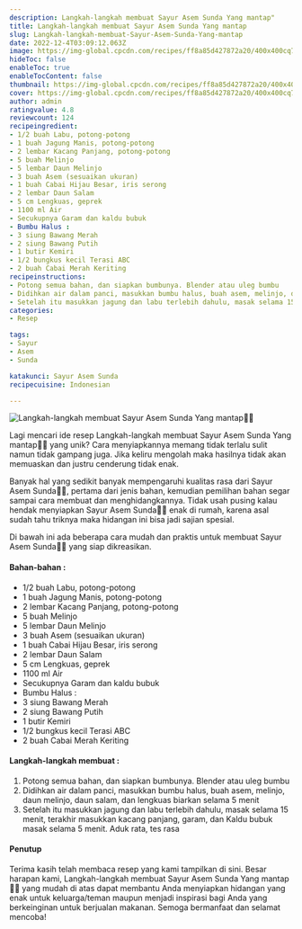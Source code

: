 ```yaml
---
description: Langkah-langkah membuat Sayur Asem Sunda Yang mantap"
title: Langkah-langkah membuat Sayur Asem Sunda Yang mantap
slug: Langkah-langkah-membuat-Sayur-Asem-Sunda-Yang-mantap
date: 2022-12-4T03:09:12.063Z
image: https://img-global.cpcdn.com/recipes/ff8a85d427872a20/400x400cq70/photo.jpg
hideToc: false
enableToc: true
enableTocContent: false
thumbnail: https://img-global.cpcdn.com/recipes/ff8a85d427872a20/400x400cq70/photo.jpg
cover: https://img-global.cpcdn.com/recipes/ff8a85d427872a20/400x400cq70/photo.jpg
author: admin
ratingvalue: 4.8
reviewcount: 124
recipeingredient:
- 1/2 buah Labu, potong-potong
- 1 buah Jagung Manis, potong-potong
- 2 lembar Kacang Panjang, potong-potong
- 5 buah Melinjo
- 5 lembar Daun Melinjo
- 3 buah Asem (sesuaikan ukuran)
- 1 buah Cabai Hijau Besar, iris serong
- 2 lembar Daun Salam
- 5 cm Lengkuas, geprek
- 1100 ml Air
- Secukupnya Garam dan kaldu bubuk
- Bumbu Halus :
- 3 siung Bawang Merah
- 2 siung Bawang Putih
- 1 butir Kemiri
- 1/2 bungkus kecil Terasi ABC
- 2 buah Cabai Merah Keriting
recipeinstructions:
- Potong semua bahan, dan siapkan bumbunya. Blender atau uleg bumbu
- Didihkan air dalam panci, masukkan bumbu halus, buah asem, melinjo, daun melinjo, daun salam, dan lengkuas biarkan selama 5 menit
- Setelah itu masukkan jagung dan labu terlebih dahulu, masak selama 15 menit, terakhir masukkan kacang panjang, garam, dan Kaldu bubuk masak selama 5 menit. Aduk rata, tes rasa
categories:
- Resep

tags:
- Sayur
- Asem
- Sunda

katakunci: Sayur Asem Sunda
recipecuisine: Indonesian

---
```


![Langkah-langkah membuat Sayur Asem Sunda Yang mantap👩‍🍳](https://img-global.cpcdn.com/recipes/ff8a85d427872a20/400x400cq70/photo.jpg)

Lagi mencari ide resep Langkah-langkah membuat Sayur Asem Sunda Yang mantap👩‍🍳 yang unik? Cara menyiapkannya memang tidak terlalu sulit namun tidak gampang juga. Jika keliru mengolah maka hasilnya tidak akan memuaskan dan justru cenderung tidak enak.

Banyak hal yang sedikit banyak mempengaruhi kualitas rasa dari Sayur Asem Sunda👩‍🍳, pertama dari jenis bahan, kemudian pemilihan bahan segar sampai cara membuat dan menghidangkannya. Tidak usah pusing kalau hendak menyiapkan Sayur Asem Sunda👩‍🍳 enak di rumah, karena asal sudah tahu triknya maka hidangan ini bisa jadi sajian spesial.

Di bawah ini ada beberapa cara mudah dan praktis untuk membuat Sayur Asem Sunda👩‍🍳 yang siap dikreasikan.

<!--inarticleads1-->

#### Bahan-bahan :

- 1/2 buah Labu, potong-potong
- 1 buah Jagung Manis, potong-potong
- 2 lembar Kacang Panjang, potong-potong
- 5 buah Melinjo
- 5 lembar Daun Melinjo
- 3 buah Asem (sesuaikan ukuran)
- 1 buah Cabai Hijau Besar, iris serong
- 2 lembar Daun Salam
- 5 cm Lengkuas, geprek
- 1100 ml Air
- Secukupnya Garam dan kaldu bubuk
- Bumbu Halus :
- 3 siung Bawang Merah
- 2 siung Bawang Putih
- 1 butir Kemiri
- 1/2 bungkus kecil Terasi ABC
- 2 buah Cabai Merah Keriting

<!--inarticleads2-->

#### Langkah-langkah membuat :

1. Potong semua bahan, dan siapkan bumbunya. Blender atau uleg bumbu
1. Didihkan air dalam panci, masukkan bumbu halus, buah asem, melinjo, daun melinjo, daun salam, dan lengkuas biarkan selama 5 menit
1. Setelah itu masukkan jagung dan labu terlebih dahulu, masak selama 15 menit, terakhir masukkan kacang panjang, garam, dan Kaldu bubuk masak selama 5 menit. Aduk rata, tes rasa

#### Penutup

Terima kasih telah membaca resep yang kami tampilkan di sini. Besar harapan kami, Langkah-langkah membuat Sayur Asem Sunda Yang mantap👩‍🍳 yang mudah di atas dapat membantu Anda menyiapkan hidangan yang enak untuk keluarga/teman maupun menjadi inspirasi bagi Anda yang berkeinginan untuk berjualan makanan. Semoga bermanfaat dan selamat mencoba!